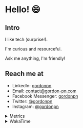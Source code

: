 # Hello! 😄

## Intro

I like tech (surprise!).

I'm curious and resourceful.

Ask me anything, I'm friendly!

## Reach me at

- LinkedIn: [gordonpn](https://www.linkedin.com/in/gordonpn/)
- Email: [contact@gordon-pn.com](mailto:contact@gordon-pn.com)
- Facebook Messenger: [gordonpn](https://www.messenger.com/t/Gordonpn)
- Twitter: [@gordonpn](https://twitter.com/Gordonpn)
- Instagram: [@gordonpn](https://www.instagram.com/gordonpn/)

<details>
  <summary>Metrics</summary>

  <img align="center" src="https://github.com/gordonpn/gordonpn/blob/master/github-metrics.svg" alt="GitHub Metrics">

</details>

<details>
  <summary>WakaTime</summary>

  <!--START_SECTION:waka-->
📊 **This Week I Spent My Time On** 

```text
💬 Programming Languages: 
Java                     8 hrs 52 mins       ███████████████░░░░░░░░░░   61.20 % 
Brazil Dependency Config 3 hrs 2 mins        █████░░░░░░░░░░░░░░░░░░░░   20.99 % 
XML                      1 hr                ██░░░░░░░░░░░░░░░░░░░░░░░   06.96 % 
TypeScript               43 mins             █░░░░░░░░░░░░░░░░░░░░░░░░   05.05 % 
Bash                     19 mins             █░░░░░░░░░░░░░░░░░░░░░░░░   02.20 % 

🔥 Editors: 
IntelliJ IDEA            13 hrs 42 mins      ████████████████████████░   94.56 % 
Cursor                   28 mins             █░░░░░░░░░░░░░░░░░░░░░░░░   03.26 % 
VS Code                  18 mins             █░░░░░░░░░░░░░░░░░░░░░░░░   02.18 % 
```


 Last Updated on 27/10/2024 10:21:40 UTC
<!--END_SECTION:waka-->
</details>
